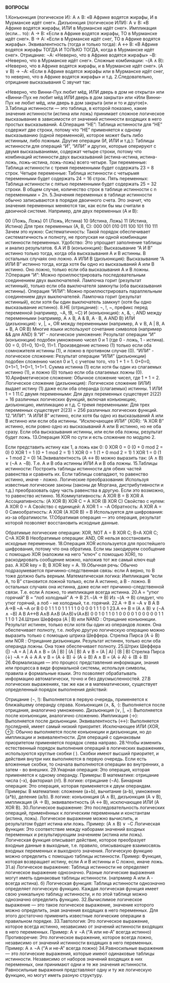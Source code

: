 **ВОПРОСЫ**

1.Конъюнкция (логическое И):
А ∧ В: «В Африке водятся жирафы, И в Мурманске идёт снег».
Дизъюнкция (логическое ИЛИ):
А ∨ В: «В Африке водятся жирафы, ИЛИ в Мурманске идёт снег».
Импликация (если… то):
А → В: «Если в Африке водятся жирафы, ТО в Мурманске идёт снег».
В → А: «Если в Мурманске идёт снег, ТО в Африке водятся жирафы».
Эквивалентность (тогда и только тогда):
А ↔ В: «В Африке водятся жирафы ТОГДА И ТОЛЬКО ТОГДА, когда в Мурманске идёт снег».
Отрицание:
¬А: «Неверно, что в Африке водятся жирафы»
¬В: «Неверно, что в Мурманске идёт снег».
Сложные комбинации:
¬(A ∧ B): «Неверно, что в Африке водятся жирафы, и в Мурманске идёт снег».
(A ∨ B) → ¬A: «Если в Африке водятся жирафы или в Мурманске идёт снег, то неверно, что в Африке водятся жирафы»
и т.д.
2.Следовательно, отрицание высказывания С звучит так:

«Неверно, что Винни-Пух любит мёд, ИЛИ дверь в дом не открыта» или
«Винни-Пух не любит мёд ИЛИ дверь в дом закрыта» или
«Или Винни-Пух не любит мёд, или дверь в дом закрыта (или и то и другое)».
3.Таблица истинности — это таблица, в которой показано, какие значения истинности (истина или ложь) принимает сложное логическое высказывание в зависимости от значений истинности входящих в него простых высказываний.
4.Операция “НЕ”: Таблица истинности для “НЕ” содержит две строки, потому что “НЕ” применяется к одному высказыванию (одной переменной), которое может быть либо истинным, либо ложным.
Другие операции (И, ИЛИ и т.д.): Таблицы истинности для операций “И”, “ИЛИ” и других, которые оперируют с двумя высказываниями, содержат четыре строки, потому что комбинаций истинности двух высказываний (истина-истина, истина-ложь, ложь-истина, ложь-ложь) всего четыре.
Три переменные: Таблица истинности с тремя переменными будет содержать 23 = 8 строк.
Четыре переменные: Таблица истинности с четырьмя переменными будет содержать 24 = 16 строк.
Пять переменных: Таблица истинности с пятью переменными будет содержать 25 = 32 строки. В общем случае, количество строк в таблице истинности с n переменными = 2n.
5.Значения переменных в таблице истинности обычно записываются в порядке двоичного счета. Это значит, что значения переменных меняются так, как если бы мы считали в двоичной системе. Например, для двух переменных (A и B):

00 (Ложь, Ложь)
01 (Ложь, Истина)
10 (Истина, Ложь)
11 (Истина, Истина) Для трех переменных (А, В, С):
000
001
010
011
100
101
110
111 Зачем это нужно:
Систематичность: Такой порядок обеспечивает систематичность и полноту, не пропуская ни одной комбинации истинности переменных.
Удобство: Это упрощает заполнение таблицы и анализ результатов.
6.А И В (конъюнкция): Высказывание “А И В” истинно только тогда, когда оба высказывания А и В истинны. В остальных случаях оно ложно.
А ИЛИ В (дизъюнкция): Высказывание “А ИЛИ В” истинно тогда, когда хотя бы одно из высказываний А или В истинно. Оно ложно, только если оба высказывания А и В ложны.
7.Операция “И”: Можно проиллюстрировать последовательным соединением двух выключателей. Лампочка горит (результат истинный), только если оба выключателя замкнуты (оба высказывания истинны).
Операция “ИЛИ”: Можно проиллюстрировать параллельным соединением двух выключателей. Лампочка горит (результат истинный), если хотя бы один выключатель замкнут (хотя бы одно высказывание истинно).
8.НЕ (отрицание): ¬, !, ~, префикс перед переменной (например, ¬A, !B, ~C)
И (конъюнкция): ∧, &, ·, AND между переменными (например, A ∧ B, A & B, A · B, A AND B)
ИЛИ (дизъюнкция): ∨, |, +, OR между переменными (например, A ∨ B, A | B, A + B, A OR B) Многие языки используют сочетание символов (например && для AND)
9.“И” - логическое умножение: Результат операции “И” (конъюнкции) подобен умножению чисел 0 и 1 (где 0 - ложь, 1 - истина). 00 = 0, 01=0, 10=0, 11=1. Произведение истинно (1) только если оба сомножителя истинны (1), и ложно в противном случае (0).
“ИЛИ” - логическое сложение: Результат операции “ИЛИ” (дизъюнкции) подобен сложению чисел 0 и 1, с учетом того, что 1 + 1 = 1. 0+0=0, 0+1=1, 1+0=1, 1+1=1. Сумма истинна (1) если хотя бы один из слагаемых истинно (1), и ложно (0) только если оба слагаемых ложны (0).
10.Арифметическое сложение: Обычное сложение чисел, где 1 + 1 = 2.
Логическое сложение (дизъюнкция): Логическое сложение (ИЛИ) выдает истину (1) даже если оба операнда (слагаемых) истинны. 1 ИЛИ 1 = 1
11.С двумя переменными: Для двух переменных существует 2(22) = 16 различных логических функций, включая конъюнкцию, дизъюнкцию, импликацию и т.д.
С тремя переменными: Для трех переменных существует 2(23) = 256 различных логических функций.
12.“ИЛИ”: “А ИЛИ В” истинно, если хотя бы одно из высказываний А или В истинно или если оба истинны.
“Исключающее ИЛИ” (XOR): “А XOR В” истинно, если ровно одно из высказываний А или В истинно, но не оба сразу. Если оба высказывания истинны, или если оба ложны, результат будет ложь.
13.Операция XOR по сути и есть сложение по модулю 2.

Если представить истину как 1, а ложь как 0:
0 XOR 0 = 0 (0 + 0 mod 2 = 0)
0 XOR 1 = 1 (0 + 1 mod 2 = 1)
1 XOR 0 = 1 (1 + 0 mod 2 = 1)
1 XOR 1 = 0 (1 + 1 mod 2 = 0)
14.Эквивалентность (A ↔ B) можно выразить так: (A ∧ B) ∨ (¬A ∧ ¬B). Т.е. A и B оба истинны ИЛИ A и B оба ложны.
15.Таблицы истинности: Построить таблицы истинности для обеих частей равенства и сравнить их. Если таблицы совпадают, то равенство истинно, иначе - ложно.
Логические преобразования: Используя известные логические законы (законы де Моргана, дистрибутивности и т.д.) преобразовать одну часть равенства в другую. Если это возможно, то равенство истинно.
16.Коммутативность: А XOR В = В XOR A
Ассоциативность: (A XOR B) XOR C = A XOR (B XOR C)
Свойство с нулем: A XOR 0 = A
Свойство с единицей: A XOR 1 = ¬A
Обратность: A XOR A = 0
Самообратность: A XOR (A XOR B) = B
Используется для шифрования: из-за обратимости.
17.Обратимая операция — это операция, результат которой позволяет восстановить исходные данные.

Обратимые логические операции: XOR, NOT
A = B XOR C; B=A XOR C; C=A XOR B
Необратимые операции: AND, OR нельзя восстановить исходные переменные.
18.Операция XOR используется для простейшего шифрования, потому что она обратима. Если мы закодируем сообщение с помощью XOR (наложим на него “ключ” с помощью XOR), то раскодировать сообщение можно, наложив тот же самый ключ ещё раз. A XOR key = B; B XOR key = A.
19.Обычная речь: Обычно подразумевается причинно-следственная связь: если А верно, то В тоже должно быть верным.
Математическая логика: Импликация “если А, то В” становится ложной только, если А истинно, а B - ложно. В остальных случаях она истинна, даже если нет причинно-следственной связи. Т.е. если A ложно, то импликация всегда истинна.
20.A = “утюг горячий”
B = “лоб холодный” A → B
21.¬(A → B) Из ¬(A → B) следует, что утюг горячий, а лоб - не холодный, т.е. горячий.
22.A → B ≡ ¬A ∨ B 
A	B	A->B	~A	~A or B
0	0	 1	     1	   1
0	1	 1	     1	   1
1	0	 0	     0	   0
1	1	 1	     0	   1
23.A ↔ B ≡ (A ∧ B) ∨ (¬A ∧ ¬B)
A	B	A<->B	A∧B	A∧B	(A∧B)∨(A∧B)
0	0	  1	     0	 1	     1
0	1	  0	     0	 0	     0
1	0	  0	     0	 0	     0
1	1	  1	     1	 0	     1
24.Штрих Шеффера (A | B) или NAND : Отрицание конъюнкции. Результат истинен, только если хотя бы один из операндов ложен. Она обеспечивает полноту, т.е. любую другую логическую операцию можно выразить только с помощью штриха Шеффера.
Стрелка Пирса (A ↓ B) или NOR : Отрицание дизъюнкции. Результат истинен, только если оба операнда ложны. Она тоже обеспечивает полноту.
25.Штрих Шеффера (|)
¬A = A | A
A ∧ B = (A | B) | (A | B)
A ∨ B = (A | A) | (B | B)
Стрелка Пирса (↓)
¬A = A ↓ A
A ∨ B = (A ↓ B) ↓ (A ↓ B)
A ∧ B = (A ↓ A) ↓ (B ↓ B)
26.Формализация — это процесс представления информации, знания или процесса в виде формальной системы, используя символы, правила и формальные языки. Это позволяет обрабатывать информацию автоматически, точно и без двусмысленностей.
27.В логических выражениях, так же как и в математических, существует определенный порядок выполнения действий:

Отрицание (¬, !): Выполняется в первую очередь, применяется к ближайшему операнду справа.
Конъюнкция (∧, &, ·): Выполняется после отрицания, аналогично умножению.
Дизъюнкция (∨, |, +): Выполняется после конъюнкции, аналогично сложению.
Импликация (→): Выполняется после дизъюнкции.
Эквивалентность (↔): Выполняется последней, имеет самый низкий приоритет.
Исключающее ИЛИ (XOR, ⊕): Обычно выполняется после конъюнкции и дизъюнкции, но до импликации и эквивалентности.
Для операций с одинаковым приоритетом применяется порядок слева направо.
28.Чтобы изменить естественный порядок выполнения операций в логических выражениях, используются круглые скобки ( ). Скобки имеют высший приоритет, и действия внутри них выполняются в первую очередь. Если есть вложенные скобки, то сначала выполняются операции во внутренних, а затем - во внешних.
29.Унарная операция: Это операция, которая применяется к одному операнду.
Примеры:
В математике: отрицание числа (-x), факториал (n!).
В логике: отрицание (¬A).
Бинарная операция: Это операция, которая применяется к двум операндам.
Примеры:
В математике: сложение (a+b), вычитание (a-b), умножение (a*b), деление (a/b).
В логике: конъюнкция (A ∧ B), дизъюнкция (A ∨ B), импликация (A → B), эквивалентность (A ↔ B), исключающее ИЛИ (A XOR B).
30.Логическое выражение: Это последовательность логических операций, применённых к логическим переменным и константам (истина, ложь). Логическое выражение можно вычислить, и результатом будет истина или ложь.
Пример: (A ∧ B) ∨ ¬C
Логическая функция: Это соответствие между наборами значений входных переменных и результирующим значением (истина или ложь). Логическая функция описывает действие, которое преобразует входные данные в выходные, т.е. правило, описывающее взаимосвязь входных переменных и выходного значения. Логическую функцию можно определить с помощью таблицы истинности.
Пример: Функция, которая возвращает истину, если A и B истинны и C ложно, иначе ложь.
31.а) Логическое выражение: Таблица истинности не определяет логическое выражение однозначно. Разные логические выражения могут иметь одинаковые таблицы истинности. (напрмиер A или A - всегда истина).
б) Логическая функция: Таблица истинности однозначно определяет логическую функцию. Каждая логическая функция имеет свою уникальную таблицу истинности, и по этой таблице можно однозначно определить функцию.
32.Вычислимое логическое выражение — это такое логическое выражение, значение которого можно определить, зная значения входящих в него переменных. Для этого достаточно применить известные логические операции в правильном порядке.
33.Тавтология: Это логическое выражение, которое всегда истинно, независимо от значений истинности входящих в него переменных.
Пример: A ∨ ¬A (“А или не-А” всегда истинно)
Противоречие: Это логическое выражение, которое всегда ложно, независимо от значений истинности входящих в него переменных.
Пример: A ∧ ¬A (“А и не-А” всегда ложно)
34.Равносильные выражения — это логические выражения, которые имеют одинаковые таблицы истинности. Независимо от наборов значений входящих в них переменных, они принимают одни и те же значения истинности. Равносильные выражения представляют одну и ту же логическую функцию, но могут иметь разную структуру.